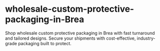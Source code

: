 # wholesale-custom-protective-packaging-in-Brea
Shop wholesale custom protective packaging in Brea with fast turnaround and tailored designs. Secure your shipments with cost-effective, industry-grade packaging built to protect. 
